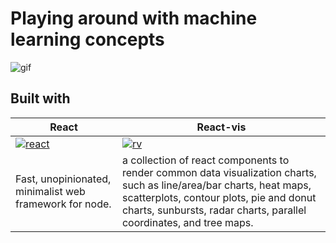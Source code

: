 #  Playing around with machine learning concepts
 

![gif](http://g.recordit.co/drqWp59195.gif)

## Built with 

|React|React-vis|
|--|--|
|[![react](https://discoversdkcdn.azureedge.net/postscontent/logo-578x270.png)](https://facebook.github.io/react/)|[![rv](https://github.com/uber/react-vis/raw/master/docs/assets/react-vis.gif?raw=true)](https://github.com/uber/react-vis)|
|Fast, unopinionated, minimalist web framework for node.|a collection of react components to render common data visualization charts, such as line/area/bar charts, heat maps, scatterplots, contour plots, pie and donut charts, sunbursts, radar charts, parallel coordinates, and tree maps.|

<!-- Data from [data.gv.at](https://www.data.gv.at/), Austrias official open source database. Licensed under the [Creative Commons Namensnennung 3.0 Österreich](https://creativecommons.org/licenses/by/3.0/at/deed.en) und provided by Land Salzburg. -->
